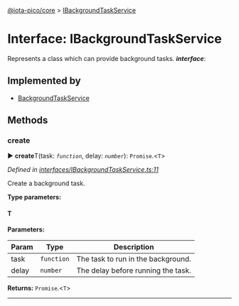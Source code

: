 [@iota-pico/core](../README.md) > [IBackgroundTaskService](../interfaces/ibackgroundtaskservice.md)



# Interface: IBackgroundTaskService


Represents a class which can provide background tasks.
*__interface__*: 


## Implemented by

* [BackgroundTaskService](../classes/backgroundtaskservice.md)


## Methods
<a id="create"></a>

###  create

► **create**T(task: *`function`*, delay: *`number`*): `Promise`.<`T`>



*Defined in [interfaces/IBackgroundTaskService.ts:11](https://github.com/iotaeco/iota-pico-core/blob/512592b/src/interfaces/IBackgroundTaskService.ts#L11)*



Create a background task.


**Type parameters:**

#### T 
**Parameters:**

| Param | Type | Description |
| ------ | ------ | ------ |
| task | `function`   |  The task to run in the background. |
| delay | `number`   |  The delay before running the task. |





**Returns:** `Promise`.<`T`>





___


